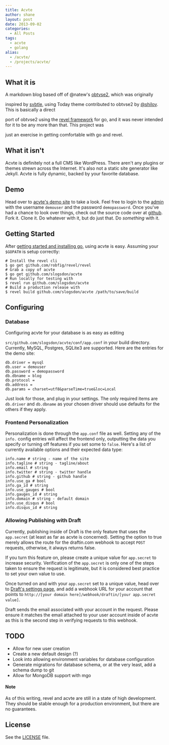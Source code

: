 ```yaml
---
title: Acvte
author: shane
layout: post
date: 2013-09-02
categories:
  - All Posts
tags:
  - acvte
  - golang
alias:
  - /acvte/
  - /projects/acvte/
---
```


## What it is

A markdown blog based off of @natew's [obtvse2][1], which was originally

inspired by [svbtle][2], using Today theme contributed to obtvse2 by [@shilov][3]. This is basically a direct

port of obtvse2 using the [revel framework][4] for go, and it was never intended for it to be any more than that. This project was

just an exercise in getting comfortable with go and revel.

<!--more-->

## What it isn't

Acvte is definitely not a full CMS like WordPress. There aren't any plugins or themes strewn across the Internet. It's also not a static site generator like Jekyll. Acvte is fully dynamic, backed by your favorite database.

## Demo

Head over to [acvte's demo site][5] to take a look. Feel free to login to the [admin][6] with the username `demouser` and the password `demopassword`. Once you've had a chance to look over things, check out the source code over at [github][7]. Fork it. Clone it. Do whatever with it, but do just that. Do _something_ with it.

## Getting Started

After [getting started and installing go][8], using acvte is easy. Assuming your `$GOPATH` is setup correctly:

    # Install the revel cli
    $ go get github.com/robfig/revel/revel
    # Grab a copy of acvte
    $ go get github.com/slogsdon/acvte
    # Run locally for testing with
    $ revel run github.com/slogsdon/acvte
    # Build a production release with
    $ revel build github.com/slogsdon/acvte /path/to/save/build


## Configuring

### Database

Configuring acvte for your database is as easy as editing

`src/github.com/slogsdon/acvte/conf/app.conf` in your build directory. Currently, MySQL, Postgres, SQLite3 are supported. Here are the entries for the demo site:

    db.driver = mysql
    db.user = demouser
    db.password = demopassword
    db.dbname = blog
    db.protocol =
    db.address =
    db.params = charset=utf8&parseTime=true&loc=Local


Just look for those, and plug in your settings. The only required items are `db.driver` and `db.dbname` as your chosen driver should use defaults for the others if they apply.

### Frontend Personalization

Personalization is done through the `app.conf` file as well. Setting any of the `info.` config entries will affect the frontend only, outputting the data you specify or turning off features if you set some to `false`. Here's a list of currently available options and their expected data type:

    info.name # string - name of the site
    info.tagline # string - tagline/about
    info.email # string
    info.twitter # string - twitter handle
    info.github # string - github handle
    info.use_ga # bool
    info.ga_id # string
    info.use_gauges # bool
    info.gauges_id # string
    info.domain # string - default domain
    info.use_disqus # bool
    info.disqus_id # string


### Allowing Publishing with Draft

Currently, publishing inside of Draft is the only feature that uses the `app.secret` (at least as far as acvte is concerned). Setting the option to true merely allows the route for the draftin.com webhook to accept `POST` requests, otherwise, it always returns false.

If you turn this feature on, please create a unique value for `app.secret` to increase security. Verification of the `app.secret` is only one of the steps taken to ensure the request is legitimate, but it is considered best practice to set your own value to use.

Once turned on and with your `app.secret` set to a unique value, head over to [Draft's settings page][9], and add a webhook URL for your account that points to `http://[your domain here]/webhook/draftin/[your app.secret value]`.

Draft sends the email associated with your account in the request. Please ensure it matches the email attached to your user account inside of acvte as this is the second step in verifying requests to this webhook.

## TODO

  * Allow for new user creation
  * Create a new default design (?)
  * Look into allowing environment variables for database configuration
  * Generate migrations for database schema, or at the very least, add a schema dump to git
  * Allow for MongoDB support with mgo

#### Note

As of this writing, revel and acvte are still in a state of high development. They should be stable enough for a production environment, but there are no guarantees.

## License

See the [LICENSE][10] file.

 [1]: https://github.com/natew/obtvse2
 [2]: https://svbtle.com
 [3]: https://github.com/shilov
 [4]: http://robfig.github.io/revel/
 [5]: http://acvte.shanelogsdon.com
 [6]: http://acvte.shanelogsdon.com/admin
 [7]: https://github.com/slogsdon/acvte
 [8]: http://golang.org/doc/install
 [9]: https://draftin.com/publishers
 [10]: https://github.com/slogsdon/acvte/blob/master/LICENSE
